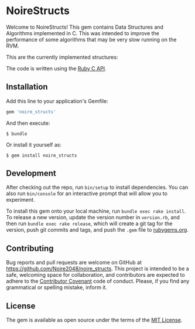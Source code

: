 # NoireStructs

Welcome to NoireStructs! This gem contains Data Structures and Algorithms implemented in C. This was intended to improve the performance of some algorithms that may be very slow running on the RVM.

This are the currently implemented structures:

The code is written using the [Ruby C API](https://silverhammermba.github.io/emberb/c/).

## Installation

Add this line to your application's Gemfile:

```ruby
gem 'noire_structs'
```

And then execute:

    $ bundle

Or install it yourself as:

    $ gem install noire_structs

## Development

After checking out the repo, run `bin/setup` to install dependencies. You can also run `bin/console` for an interactive prompt that will allow you to experiment.

To install this gem onto your local machine, run `bundle exec rake install`. To release a new version, update the version number in `version.rb`, and then run `bundle exec rake release`, which will create a git tag for the version, push git commits and tags, and push the `.gem` file to [rubygems.org](https://rubygems.org).

## Contributing

Bug reports and pull requests are welcome on GitHub at https://github.com/Noire2048/noire_structs. This project is intended to be a safe, welcoming space for collaboration, and contributors are expected to adhere to the [Contributor Covenant](http://contributor-covenant.org) code of conduct. Please, if you find any grammatical or spelling mistake, inform it.

## License

The gem is available as open source under the terms of the [MIT License](http://opensource.org/licenses/MIT).
